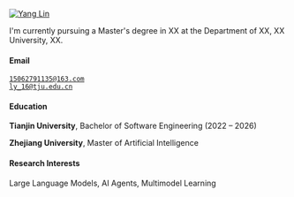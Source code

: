 [![Yang Lin](https://img.shields.io/badge/XX-github-blue?logo=github)](https://github.com/novaleolin)

I'm currently pursuing a Master's degree in XX at the Department of XX, XX University, XX.

#### Email  
<code>15062791135@163.com</code>  
<code>ly_16@tju.edu.cn</code>

#### Education  
**Tianjin University**, Bachelor of Software Engineering (2022 – 2026)  


**Zhejiang University**, Master of Artificial Intelligence <br> 


#### Research Interests  
Large Language Models, AI Agents, Multimodel Learning
